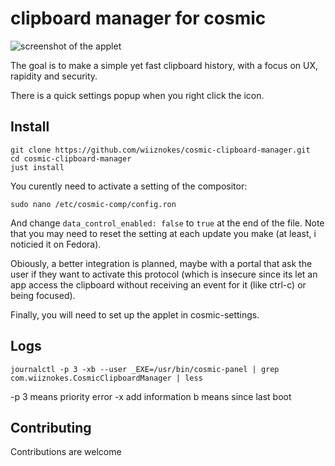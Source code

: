 # clipboard manager for cosmic


![screenshot of the applet](https://media.githubusercontent.com/media/wiiznokes/cosmic-clipboard-manager/master/resoources/screenshots/main_popup.png)

The goal is to make a simple yet fast clipboard history, with a focus on UX, rapidity and security.

There is a quick settings popup when you right click the icon.


## Install

```
git clone https://github.com/wiiznokes/cosmic-clipboard-manager.git
cd cosmic-clipboard-manager
just install
```

You curently need to activate a setting of the compositor:

```
sudo nano /etc/cosmic-comp/config.ron
```

And change `data_control_enabled: false` to `true` at the end of the file. Note that you may need to reset the setting at each update you make (at least, i noticied it on Fedora).

Obiously, a better integration is planned, maybe with a portal that ask the user if they want to activate this protocol (which is insecure since its let an app access the clipboard without receiving an event for it (like ctrl-c) or being focused).

Finally, you will need to set up the applet in cosmic-settings.

## Logs

```
journalctl -p 3 -xb --user _EXE=/usr/bin/cosmic-panel | grep com.wiiznokes.CosmicClipboardManager | less
```

-p 3 means priority error
-x add information
b means since last boot

## Contributing

Contributions are welcome
